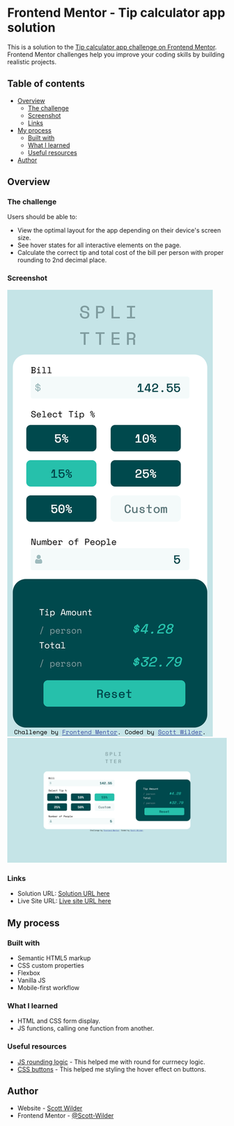 # Frontend Mentor - Tip calculator app solution

This is a solution to the [Tip calculator app challenge on Frontend Mentor](https://www.frontendmentor.io/challenges/tip-calculator-app-ugJNGbJUX). Frontend Mentor challenges help you improve your coding skills by building realistic projects.

## Table of contents

- [Overview](#overview)
  - [The challenge](#the-challenge)
  - [Screenshot](#screenshot)
  - [Links](#links)
- [My process](#my-process)
  - [Built with](#built-with)
  - [What I learned](#what-i-learned)
  - [Useful resources](#useful-resources)
- [Author](#author)

## Overview

### The challenge

Users should be able to:

- View the optimal layout for the app depending on their device's screen size.
- See hover states for all interactive elements on the page.
- Calculate the correct tip and total cost of the bill per person with proper rounding to 2nd decimal place.

### Screenshot

![](/design/mobile-active.png)
![](/design/desktop-active.png)

### Links

- Solution URL: [Solution URL here](https://www.frontendmentor.io/solutions/vanilla-js-tip-calculator-K-4eZ7SfM)
- Live Site URL: [Live site URL here](https://scott-wilder.github.io/)

## My process

### Built with

- Semantic HTML5 markup
- CSS custom properties
- Flexbox
- Vanilla JS
- Mobile-first workflow

### What I learned

- HTML and CSS form display.
- JS functions, calling one function from another.

### Useful resources

- [JS rounding logic](https://stackoverflow.com/questions/12402273/rounding-a-number-to-exactly-two-decimal-places-for-currency-formatting) - This helped me with round for currnecy logic.
- [CSS buttons](https://www.w3schools.com/css/css3_buttons.asp) - This helped me styling the hover effect on buttons.

## Author

- Website - [Scott Wilder](http://www.scott-wilder.com/)
- Frontend Mentor - [@Scott-Wilder](https://www.frontendmentor.io/profile/Scott-Wilder)
